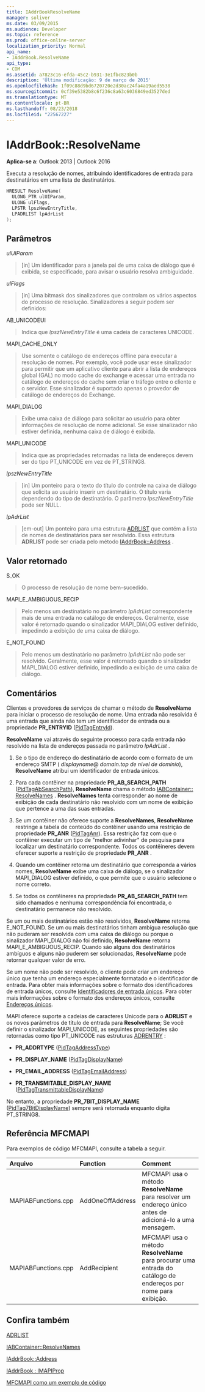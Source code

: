 ```yaml
---
title: IAddrBookResolveName
manager: soliver
ms.date: 03/09/2015
ms.audience: Developer
ms.topic: reference
ms.prod: office-online-server
localization_priority: Normal
api_name:
- IAddrBook.ResolveName
api_type:
- COM
ms.assetid: a7823c16-efda-45c2-b931-3e1fbc823b0b
description: 'Última modificação: 9 de março de 2015'
ms.openlocfilehash: 1f09c88d9bd6720720e2d30ac24fa4a19aed5538
ms.sourcegitcommit: 0cf39e5382b8c6f236c8a63c6036849ed3527ded
ms.translationtype: MT
ms.contentlocale: pt-BR
ms.lasthandoff: 08/23/2018
ms.locfileid: "22567227"
---
```

# <a name="iaddrbookresolvename"></a>IAddrBook::ResolveName

  
  
**Aplica-se a**: Outlook 2013 | Outlook 2016 
  
Executa a resolução de nomes, atribuindo identificadores de entrada para destinatários em uma lista de destinatários.
  
```cpp
HRESULT ResolveName(
  ULONG_PTR ulUIParam,
  ULONG ulFlags,
  LPSTR lpszNewEntryTitle,
  LPADRLIST lpAdrList
);
```

## <a name="parameters"></a>Parâmetros

 _ulUIParam_
  
> [in] Um identificador para a janela pai de uma caixa de diálogo que é exibida, se especificado, para avisar o usuário resolva ambiguidade.
    
 _ulFlags_
  
> [in] Uma bitmask dos sinalizadores que controlam os vários aspectos do processo de resolução. Sinalizadores a seguir podem ser definidos:
    
AB_UNICODEUI
  
> Indica que _lpszNewEntryTitle_ é uma cadeia de caracteres UNICODE. 
    
MAPI_CACHE_ONLY
  
> Use somente o catálogo de endereços offline para executar a resolução de nomes. Por exemplo, você pode usar esse sinalizador para permitir que um aplicativo cliente para abrir a lista de endereços global (GAL) no modo cache do exchange e acessar uma entrada no catálogo de endereços do cache sem criar o tráfego entre o cliente e o servidor. Esse sinalizador é suportado apenas o provedor de catálogo de endereços do Exchange.
    
MAPI_DIALOG 
  
> Exibe uma caixa de diálogo para solicitar ao usuário para obter informações de resolução de nome adicional. Se esse sinalizador não estiver definida, nenhuma caixa de diálogo é exibida. 
    
MAPI_UNICODE 
  
> Indica que as propriedades retornadas na lista de endereços devem ser do tipo PT_UNICODE em vez de PT_STRING8. 
    
 _lpszNewEntryTitle_
  
> [in] Um ponteiro para o texto do título do controle na caixa de diálogo que solicita ao usuário inserir um destinatário. O título varia dependendo do tipo de destinatário. O parâmetro _lpszNewEntryTitle_ pode ser NULL. 
    
 _lpAdrList_
  
> [em-out] Um ponteiro para uma estrutura [ADRLIST](adrlist.md) que contém a lista de nomes de destinatários para ser resolvido. Essa estrutura **ADRLIST** pode ser criada pelo método [IAddrBook::Address](iaddrbook-address.md) . 
    
## <a name="return-value"></a>Valor retornado

S_OK 
  
> O processo de resolução de nome bem-sucedido.
    
MAPI_E_AMBIGUOUS_RECIP 
  
> Pelo menos um destinatário no parâmetro _lpAdrList_ correspondente mais de uma entrada no catálogo de endereços. Geralmente, esse valor é retornado quando o sinalizador MAPI_DIALOG estiver definido, impedindo a exibição de uma caixa de diálogo. 
    
E_NOT_FOUND 
  
> Pelo menos um destinatário no parâmetro _lpAdrList_ não pode ser resolvido. Geralmente, esse valor é retornado quando o sinalizador MAPI_DIALOG estiver definido, impedindo a exibição de uma caixa de diálogo. 
    
## <a name="remarks"></a>Comentários

Clientes e provedores de serviços de chamar o método de **ResolveName** para iniciar o processo de resolução de nome. Uma entrada não resolvida é uma entrada que ainda não tem um identificador de entrada ou a propriedade **PR_ENTRYID** ([PidTagEntryId](pidtagentryid-canonical-property.md)).
  
 **ResolveName** vai através do seguinte processo para cada entrada não resolvido na lista de endereços passada no parâmetro _lpAdrList_ . 
  
1. Se o tipo de endereço do destinatário de acordo com o formato de um endereço SMTP ( _displayname_@ _domain.top de nível de domínio_), **ResolveName** atribui um identificador de entrada únicos. 
    
2. Para cada contêiner na propriedade **PR_AB_SEARCH_PATH** ([PidTagAbSearchPath](pidtagabsearchpath-canonical-property.md)), **ResolveName** chama o método [IABContainer:: ResolveNames](iabcontainer-resolvenames.md) . **ResolveNames** tenta corresponder ao nome de exibição de cada destinatário não resolvido com um nome de exibição que pertence a uma das suas entradas. 
    
3. Se um contêiner não oferece suporte a **ResolveNames**, **ResolveName** restringe a tabela de conteúdo do contêiner usando uma restrição de propriedade **PR_ANR** ([PidTagAnr](pidtaganr-canonical-property.md)). Essa restrição faz com que o contêiner executar um tipo de "melhor adivinhar" de pesquisa para localizar um destinatário correspondente. Todos os contêineres devem oferecer suporte a restrição de propriedade **PR_ANR** . 
    
4. Quando um contêiner retorna um destinatário que corresponda a vários nomes, **ResolveName** exibe uma caixa de diálogo, se o sinalizador MAPI_DIALOG estiver definido, o que permite que o usuário selecione o nome correto. 
    
5. Se todos os contêineres na propriedade **PR_AB_SEARCH_PATH** tem sido chamados e nenhuma correspondência foi encontrada, o destinatário permanece não resolvido. 
    
Se um ou mais destinatários estão não resolvidos, **ResolveName** retorna E_NOT_FOUND. Se um ou mais destinatários tinham ambígua resolução que não puderam ser resolvida com uma caixa de diálogo ou porque o sinalizador MAPI_DIALOG não foi definido, **ResolveName** retorna MAPI_E_AMBIGUOUS_RECIP. Quando são alguns dos destinatários ambíguos e alguns não puderem ser solucionadas, **ResolveName** pode retornar qualquer valor de erro. 
  
Se um nome não pode ser resolvido, o cliente pode criar um endereço único que tenha um endereço especialmente formatado e o identificador de entrada. Para obter mais informações sobre o formato dos identificadores de entrada únicos, consulte [Identificadores de entrada únicos](one-off-entry-identifiers.md). Para obter mais informações sobre o formato dos endereços únicos, consulte [Endereços únicos](one-off-addresses.md).
  
MAPI oferece suporte a cadeias de caracteres Unicode para o **ADRLIST** e os novos parâmetros de título de entrada para **ResolveName**; Se você definir o sinalizador MAPI_UNICODE, as seguintes propriedades são retornadas como tipo PT_UNICODE nas estruturas [ADRENTRY](adrentry.md) : 
  
- **PR_ADDRTYPE** ([PidTagAddressType](pidtagaddresstype-canonical-property.md))
    
- **PR_DISPLAY_NAME** ([PidTagDisplayName](pidtagdisplayname-canonical-property.md))
    
- **PR_EMAIL_ADDRESS** ([PidTagEmailAddress](pidtagemailaddress-canonical-property.md))
    
- **PR_TRANSMITABLE_DISPLAY_NAME** ([PidTagTransmittableDisplayName](pidtagtransmittabledisplayname-canonical-property.md))
    
No entanto, a propriedade **PR_7BIT_DISPLAY_NAME** ([PidTag7BitDisplayName](pidtag7bitdisplayname-canonical-property.md)) sempre será retornada enquanto digita PT_STRING8.
  
## <a name="mfcmapi-reference"></a>Referência MFCMAPI

Para exemplos de código MFCMAPI, consulte a tabela a seguir.
  
|**Arquivo**|**Function**|**Comment**|
|:-----|:-----|:-----|
|MAPIABFunctions.cpp  <br/> |AddOneOffAddress  <br/> |MFCMAPI usa o método **ResolveName** para resolver um endereço único antes de adicioná-lo a uma mensagem.  <br/> |
|MAPIABFunctions.cpp  <br/> |AddRecipient  <br/> |MFCMAPI usa o método **ResolveName** para procurar uma entrada do catálogo de endereços por nome para exibição.  <br/> |
   
## <a name="see-also"></a>Confira também



[ADRLIST](adrlist.md)
  
[IABContainer::ResolveNames](iabcontainer-resolvenames.md)
  
[IAddrBook::Address](iaddrbook-address.md)
  
[IAddrBook : IMAPIProp](iaddrbookimapiprop.md)


[MFCMAPI como um exemplo de código](mfcmapi-as-a-code-sample.md)

